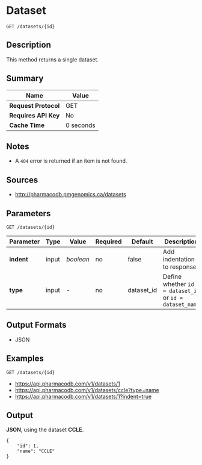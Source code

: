 # Dataset

```
GET /datasets/{id}
```

## Description

This method returns a single dataset.

## Summary

| Name | Value |
| --- | --- |
| **Request Protocol** | GET |
| **Requires API Key** | No |
| **Cache Time** | 0 seconds |

## Notes

- A `404` error is returned if an item is not found.

## Sources

- http://pharmacodb.pmgenomics.ca/datasets

## Parameters

```
GET /datasets/{id}
```

| Parameter | Type | Value | Required | Default | Description |
| --- | --- | --- | --- | --- | --- |
| **indent** | input | *boolean* | no | false | Add indentation to response |
| **type** | input | - | no | dataset_id | Define whether `id = dataset_id` or `id = dataset_name` |

## Output Formats

- JSON

## Examples

```
GET /datasets/{id}
```

- https://api.pharmacodb.com/v1/datasets/1
- https://api.pharmacodb.com/v1/datasets/ccle?type=name
- https://api.pharmacodb.com/v1/datasets/1?indent=true

## Output

**JSON**, using the dataset **CCLE**.

```
{
    "id": 1,
    "name": "CCLE"
}
```
